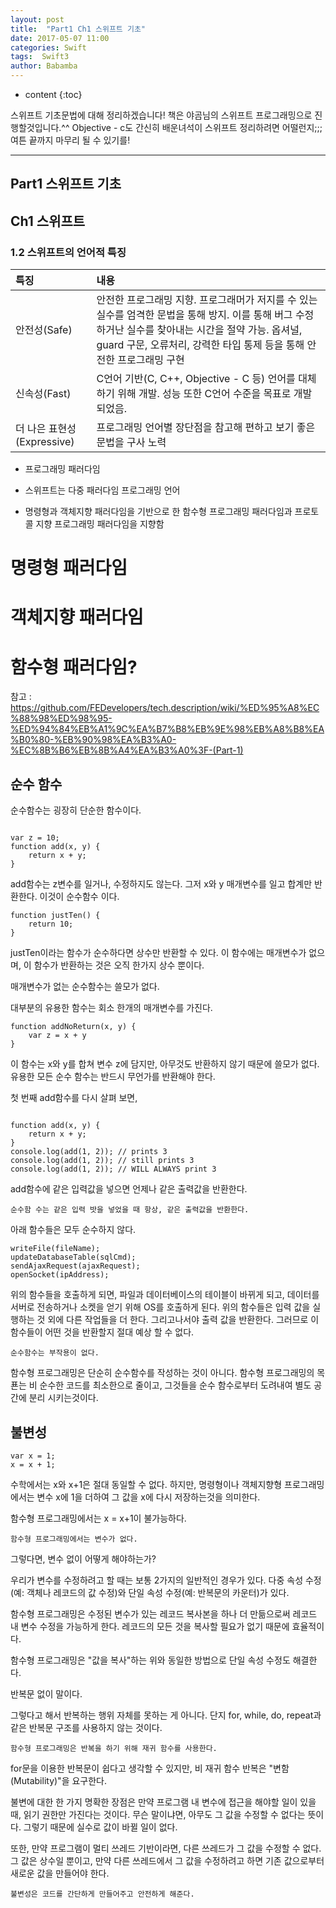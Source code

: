```yaml
---
layout: post
title:  "Part1 Ch1 스위프트 기초"
date: 2017-05-07 11:00
categories: Swift
tags:  Swift3 
author: Babamba
---
```


* content
{:toc}

스위프트 기초문법에 대해 정리하겠습니다! 책은 야곰님의 스위프트 프로그래밍으로 진행할것입니다.^^ Objective - c도 간신히 배운녀석이 스위프트 정리하려면 어떨런지;;; 여튼 끝까지 마무리 될 수 있기를!

---

## Part1 스위프트 기초

## Ch1 스위프트

### 1.2 스위프트의 언어적 특징

| 특징 | 내용 |
|:--|:--|
| 안전성(Safe) | 안전한 프로그래밍 지향. 프로그래머가 저지를 수 있는 실수를 엄격한 문법을 통해 방지. 이를 통해 버그 수정하거난 실수를 찾아내는 시간을 절약 가능. 옵셔널, guard 구문, 오류처리, 강력한 타입 통제 등을 통해 안전한 프로그래밍 구현 |
|신속성(Fast)| C언어 기반(C, C++, Objective - C 등) 언어를 대체하기 위해 개발. 성능 또한 C언어 수준을 목표로 개발되었음. |
|더 나은 표현성(Expressive)| 프로그래밍 언어별 장단점을 참고해 편하고 보기 좋은 문법을 구사 노력 |

 * 프로그래밍 패러다임

  * 스위프트는 다중 패러다임 프로그래밍 언어
  * 명령형과 객체지향 패러다임을 기반으로 한 함수형 프로그래밍 패러다임과 프로토콜 지향 프로그래밍 패러다임을 지향함
  
명령형 패러다임
===

객체지향 패러다임
===

함수형 패러다임?
===

참고 : https://github.com/FEDevelopers/tech.description/wiki/%ED%95%A8%EC%88%98%ED%98%95-%ED%94%84%EB%A1%9C%EA%B7%B8%EB%9E%98%EB%A8%B8%EA%B0%80-%EB%90%98%EA%B3%A0-%EC%8B%B6%EB%8B%A4%EA%B3%A0%3F-(Part-1)

## 순수 함수

순수함수는 굉장히 단순한 함수이다.

```

var z = 10;
function add(x, y) {
    return x + y;
}

```
add함수는 z변수를 일거나, 수정하지도 않는다. 그저 x와 y 매개변수를 일고 합계만 반환한다. 이것이 순수함수 이다.

```
function justTen() {
    return 10;
}

```

justTen이라는 함수가 순수하다면 상수만 반환할 수 있다. 
이 함수에는 매개변수가 없으며, 이 함수가 반환하는 것은 오직 한가지 상수 뿐이다.

매개변수가 없는 순수함수는 쓸모가 없다.

대부분의 유용한 함수는 회소 한개의 매개변수를 가진다.

```
function addNoReturn(x, y) {
    var z = x + y
}

```

이 함수는 x와 y를 합쳐 변수 z에 담지만, 아무것도 반환하지  않기 때문에 쓸모가 없다.
유용한 모든 순수 함수는 반드시 무언가를 반환해야 한다.

첫 번째 add함수를 다시 살펴 보면,

```

function add(x, y) {
    return x + y;
}
console.log(add(1, 2)); // prints 3
console.log(add(1, 2)); // still prints 3
console.log(add(1, 2)); // WILL ALWAYS print 3

```

add함수에 같은 입력값을 넣으면 언제나 같은 출력값을 반환한다.

	순수함 수는 같은 입력 밧을 넣었을 때 항상, 같은 출력값을 반환한다.
	
아래 함수들은 모두 순수하지 않다.

```
writeFile(fileName);
updateDatabaseTable(sqlCmd);
sendAjaxRequest(ajaxRequest);
openSocket(ipAddress);

```
위의 함수들을 호출하게 되면, 파일과 데이터베이스의 테이블이 바뀌게 되고, 데이터를 서버로 전송하거나 소켓을 얻기 위해 OS를 호출하게 된다. 위의 함수들은 입력 값을 실행하는 것 외에 다른 작업들을 더 한다. 그리고나서야 출력 값을 반환한다. 그러므로 이 함수들이 어떤 것을 반환할지 절대 예상 할 수 없다.

	순수함수는 부작용이 없다.
	
함수형 프로그래밍은 단순히 순수함수를 작성하는 것이 아니다. 함수형 프로그래밍의 목푠는 비 순수한 코드를 최소한으로 줄이고, 그것들을 순수 함수로부터 도려내여 별도 공간에 분리 시키는것이다.

## 불변성

```
var x = 1;
x = x + 1;

```

수학에서는 x와 x+1은 절대 동일할 수 없다.
하지만, 명령형이나 객체지향형 프로그래밍에서는 변수 x에 1을 더하여 그 값을 x에 다시 저장하는것을 의미한다.

함수형 프로그래밍에서는 x = x+1이 불가능하다. 

	함수형 프로그래밍에서는 변수가 없다.

그렇다면, 변수 없이 어떻게 해야하는가?

우리가 변수를 수정하려고 할 때는 보통 2가지의 일반적인 경우가 있다. 다중 속성 수정(예: 객체나 레코드의 값 수정)와 단일 속성 수정(예: 반복문의 카운터)가 있다.

함수형 프로그래밍은 수정된 변수가 있는 레코드 복사본을 하나 더 만듦으로써 레코드 내 변수 수정을 가능하게 한다. 레코드의 모든 것을 복사할 필요가 없기 때문에 효율적이다.

함수형 프로그래밍은 "값을 복사"하는 위와 동일한 방법으로 단일 속성 수정도 해결한다.

반복문 없이 말이다.

 그렇다고 해서 반복하는 행위 자체를 못하는 게 아니다. 단지 for, while, do, repeat과 같은 반복문 구조를 사용하지 않는 것이다.

	함수형 프로그래밍은 반복을 하기 위해 재귀 함수를 사용한다.
	
for문을 이용한 반복문이 쉽다고 생각할 수 있지만, 비 재귀 함수 반복은 "변함(Mutability)"을 요구한다. 

불변에 대한 한 가지 명확한 장점은 만약 프로그램 내 변수에 접근을 해야할 일이 있을 때, 읽기 권한만 가진다는 것이다. 무슨 말이냐면, 아무도 그 값을 수정할 수 없다는 뜻이다. 그렇기 때문에 실수로 값이 바뀔 일이 없다.

또한, 만약 프로그램이 멀티 쓰레드 기반이라면, 다른 쓰레드가 그 값을 수정할 수 없다. 그 값은 상수일 뿐이고, 만약 다른 쓰레드에서 그 값을 수정하려고 하면 기존 값으로부터 새로운 값을 만들어야 한다.

	불변성은 코드를 간단하게 만들어주고 안전하게 해준다.
	


